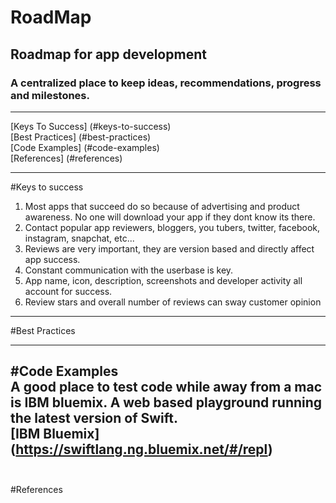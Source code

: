 # RoadMap
Roadmap for app development  
---  
### A centralized place to keep ideas, recommendations, progress and milestones.  
---  
[Keys To Success] (#keys-to-success)  
[Best Practices] (#best-practices)  
[Code Examples] (#code-examples)  
[References] (#references)

---  
#Keys to success
1.  Most apps that succeed do so because of advertising and product awareness. No one will download your app if they dont know its there.
2.  Contact popular app reviewers, bloggers, you tubers, twitter, facebook, instagram, snapchat, etc...  
3.  Reviews are very important, they are version based and directly affect app success.  
4.  Constant communication with the userbase is key.  
5.  App name, icon, description, screenshots and developer activity all account for success.  
6.  Review stars and overall number of reviews can sway customer opinion

---  
#Best Practices  

---  
#Code Examples  
A good place to test code while away from a mac is IBM bluemix. A web based playground running the latest version of Swift.  
      [IBM Bluemix] (https://swiftlang.ng.bluemix.net/#/repl)  
    
---  
#References

